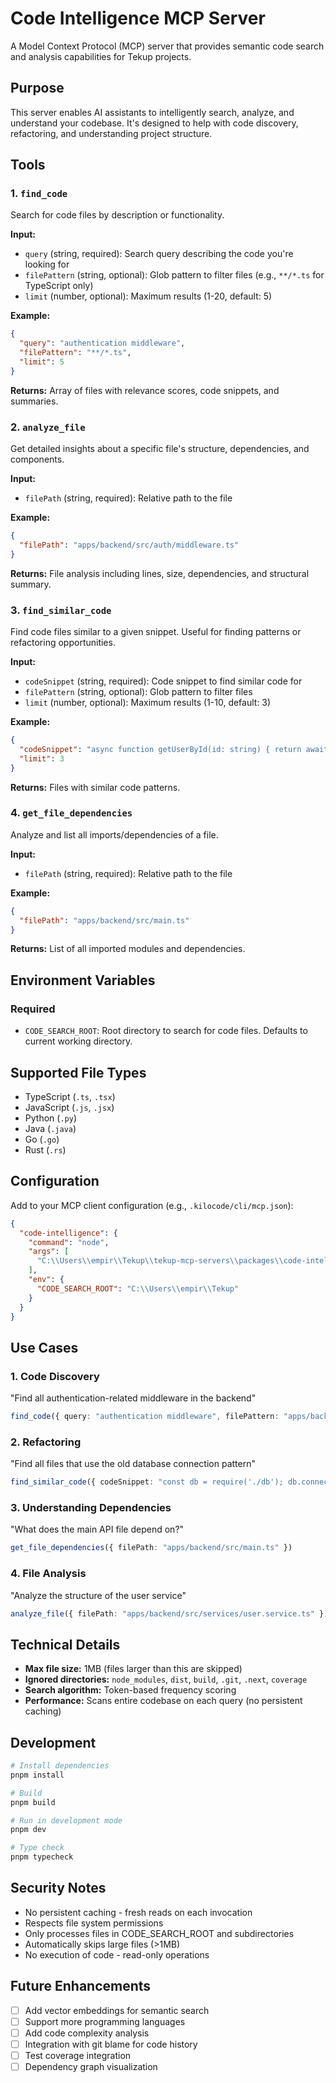 # Code Intelligence MCP Server

A Model Context Protocol (MCP) server that provides semantic code search and analysis capabilities for Tekup projects.

## Purpose

This server enables AI assistants to intelligently search, analyze, and understand your codebase. It's designed to help with code discovery, refactoring, and understanding project structure.

## Tools

### 1. `find_code`
Search for code files by description or functionality.

**Input:**
- `query` (string, required): Search query describing the code you're looking for
- `filePattern` (string, optional): Glob pattern to filter files (e.g., `**/*.ts` for TypeScript only)
- `limit` (number, optional): Maximum results (1-20, default: 5)

**Example:**
```json
{
  "query": "authentication middleware",
  "filePattern": "**/*.ts",
  "limit": 5
}
```

**Returns:** Array of files with relevance scores, code snippets, and summaries.

### 2. `analyze_file`
Get detailed insights about a specific file's structure, dependencies, and components.

**Input:**
- `filePath` (string, required): Relative path to the file

**Example:**
```json
{
  "filePath": "apps/backend/src/auth/middleware.ts"
}
```

**Returns:** File analysis including lines, size, dependencies, and structural summary.

### 3. `find_similar_code`
Find code files similar to a given snippet. Useful for finding patterns or refactoring opportunities.

**Input:**
- `codeSnippet` (string, required): Code snippet to find similar code for
- `filePattern` (string, optional): Glob pattern to filter files
- `limit` (number, optional): Maximum results (1-10, default: 3)

**Example:**
```json
{
  "codeSnippet": "async function getUserById(id: string) { return await db.users.findUnique({ where: { id } }); }",
  "limit": 3
}
```

**Returns:** Files with similar code patterns.

### 4. `get_file_dependencies`
Analyze and list all imports/dependencies of a file.

**Input:**
- `filePath` (string, required): Relative path to the file

**Example:**
```json
{
  "filePath": "apps/backend/src/main.ts"
}
```

**Returns:** List of all imported modules and dependencies.

## Environment Variables

### Required
- `CODE_SEARCH_ROOT`: Root directory to search for code files. Defaults to current working directory.

## Supported File Types

- TypeScript (`.ts`, `.tsx`)
- JavaScript (`.js`, `.jsx`)
- Python (`.py`)
- Java (`.java`)
- Go (`.go`)
- Rust (`.rs`)

## Configuration

Add to your MCP client configuration (e.g., `.kilocode/cli/mcp.json`):

```json
{
  "code-intelligence": {
    "command": "node",
    "args": [
      "C:\\Users\\empir\\Tekup\\tekup-mcp-servers\\packages\\code-intelligence-mcp\\dist\\index.js"
    ],
    "env": {
      "CODE_SEARCH_ROOT": "C:\\Users\\empir\\Tekup"
    }
  }
}
```

## Use Cases

### 1. Code Discovery
"Find all authentication-related middleware in the backend"
```typescript
find_code({ query: "authentication middleware", filePattern: "apps/backend/**/*.ts" })
```

### 2. Refactoring
"Find all files that use the old database connection pattern"
```typescript
find_similar_code({ codeSnippet: "const db = require('./db'); db.connect();" })
```

### 3. Understanding Dependencies
"What does the main API file depend on?"
```typescript
get_file_dependencies({ filePath: "apps/backend/src/main.ts" })
```

### 4. File Analysis
"Analyze the structure of the user service"
```typescript
analyze_file({ filePath: "apps/backend/src/services/user.service.ts" })
```

## Technical Details

- **Max file size:** 1MB (files larger than this are skipped)
- **Ignored directories:** `node_modules`, `dist`, `build`, `.git`, `.next`, `coverage`
- **Search algorithm:** Token-based frequency scoring
- **Performance:** Scans entire codebase on each query (no persistent caching)

## Development

```bash
# Install dependencies
pnpm install

# Build
pnpm build

# Run in development mode
pnpm dev

# Type check
pnpm typecheck
```

## Security Notes

- No persistent caching - fresh reads on each invocation
- Respects file system permissions
- Only processes files in CODE_SEARCH_ROOT and subdirectories
- Automatically skips large files (>1MB)
- No execution of code - read-only operations

## Future Enhancements

- [ ] Add vector embeddings for semantic search
- [ ] Support more programming languages
- [ ] Add code complexity analysis
- [ ] Integration with git blame for code history
- [ ] Test coverage integration
- [ ] Dependency graph visualization
